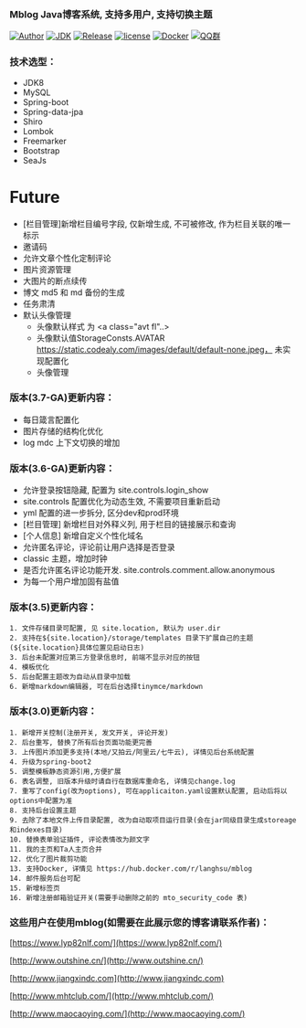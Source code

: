 ### Mblog Java博客系统, 支持多用户, 支持切换主题
[![Author](https://img.shields.io/badge/author-landy-green.svg?style=flat-square)](http://mtons.com)
[![JDK](https://img.shields.io/badge/jdk-1.8-green.svg?style=flat-square)](#)
[![Release](https://img.shields.io/github/release/langhsu/mblog.svg?style=flat-square)](https://github.com/langhsu/mblog)
[![license](https://img.shields.io/badge/license-GPL--3.0-green.svg)](https://github.com/langhsu/mblog/blob/master/LICENSE)
[![Docker](https://img.shields.io/docker/automated/langhsu/mblog.svg?style=flat-square)](https://hub.docker.com/r/langhsu/mblog)
[![QQ群](https://img.shields.io/badge/chat-Mtons-green.svg)](https://jq.qq.com/?_wv=1027&k=521CRdF)

### 技术选型：
* JDK8
* MySQL
* Spring-boot
* Spring-data-jpa
* Shiro
* Lombok
* Freemarker
* Bootstrap
* SeaJs


# Future
* [栏目管理]新增栏目编号字段, 仅新增生成, 不可被修改, 作为栏目关联的唯一标示
* 邀请码
* 允许文章个性化定制评论
* 图片资源管理
* 大图片的断点续传
* 博文 md5 和 md 备份的生成
* 任务肃清
* 默认头像管理
  + 头像默认样式 为  <a class="avt fl"..><img class="img-circle"></a>
  + 头像默认值StorageConsts.AVATAR https://static.codealy.com/images/default/default-none.jpeg，
  未实现配置化
  + 头像管理

### 版本(3.7-GA)更新内容：
* 每日箴言配置化
* 图片存储的结构化优化
* log mdc 上下文切换的增加

### 版本(3.6-GA)更新内容：
* 允许登录按钮隐藏, 配置为 site.controls.login_show
* site.controls 配置优化为动态生效, 不需要项目重新启动
* yml 配置的进一步拆分, 区分dev和prod环境
* [栏目管理] 新增栏目对外释义列, 用于栏目的链接展示和查询
* [个人信息] 新增自定义个性化域名
* 允许匿名评论，评论前让用户选择是否登录
* classic 主题，增加时钟
* 是否允许匿名评论功能开发. site.controls.comment.allow.anonymous
* 为每一个用户增加固有盐值


### 版本(3.5)更新内容：
    1. 文件存储目录可配置, 见 site.location, 默认为 user.dir
    2. 支持在${site.location}/storage/templates 目录下扩展自己的主题(${site.location}具体位置见启动日志)
    3. 后台未配置对应第三方登录信息时, 前端不显示对应的按钮
    4. 模板优化
    5. 后台配置主题改为自动从目录中加载
    6. 新增markdown编辑器, 可在后台选择tinymce/markdown
    
### 版本(3.0)更新内容：
    1. 新增开关控制(注册开关, 发文开关, 评论开发)
    2. 后台重写, 替换了所有后台页面功能更完善
    3. 上传图片添加更多支持(本地/又拍云/阿里云/七牛云), 详情见后台系统配置
    4. 升级为spring-boot2
    5. 调整模板静态资源引用,方便扩展
    6. 表名调整, 旧版本升级时请自行在数据库重命名, 详情见change.log
    7. 重写了config(改为options), 可在applicaiton.yaml设置默认配置, 启动后将以options中配置为准
    8. 支持后台设置主题
    9. 去除了本地文件上传目录配置, 改为自动取项目运行目录(会在jar同级目录生成storeage和indexes目录)
    10. 替换表单验证插件, 评论表情改为颜文字
    11. 我的主页和Ta人主页合并
    12. 优化了图片裁剪功能
    13. 支持Docker, 详情见 https://hub.docker.com/r/langhsu/mblog
    14. 邮件服务后台可配
    15. 新增标签页
    16. 新增注册邮箱验证开关(需要手动删除之前的 mto_security_code 表)

### 这些用户在使用mblog(如需要在此展示您的博客请联系作者)：
[https://www.lyp82nlf.com/](https://www.lyp82nlf.com/)

[http://www.outshine.cn/](http://www.outshine.cn/)

[http://www.jiangxindc.com](http://www.jiangxindc.com)

[http://www.mhtclub.com/](http://www.mhtclub.com/)

[http://www.maocaoying.com/](http://www.maocaoying.com/)

